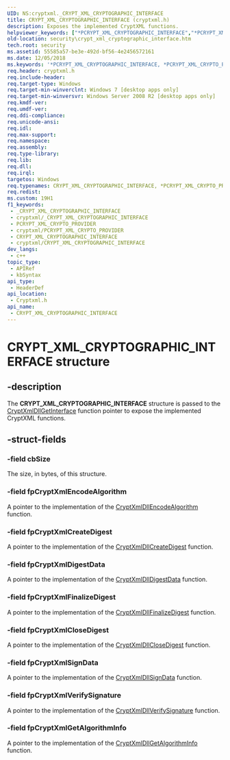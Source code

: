 ```yaml
---
UID: NS:cryptxml._CRYPT_XML_CRYPTOGRAPHIC_INTERFACE
title: CRYPT_XML_CRYPTOGRAPHIC_INTERFACE (cryptxml.h)
description: Exposes the implemented CryptXML functions.
helpviewer_keywords: ["*PCRYPT_XML_CRYPTOGRAPHIC_INTERFACE","*PCRYPT_XML_CRYPTO_PROVIDER","CRYPT_XML_CRYPTOGRAPHIC_INTERFACE","CRYPT_XML_CRYPTOGRAPHIC_INTERFACE structure [Security]","PCRYPT_XML_CRYPTOGRAPHIC_INTERFACE","PCRYPT_XML_CRYPTOGRAPHIC_INTERFACE structure pointer [Security]","cryptxml/CRYPT_XML_CRYPTOGRAPHIC_INTERFACE","cryptxml/PCRYPT_XML_CRYPTOGRAPHIC_INTERFACE","security.crypt_xml_cryptographic_interface"]
old-location: security\crypt_xml_cryptographic_interface.htm
tech.root: security
ms.assetid: 55585a57-be3e-492d-bf56-4e2456572161
ms.date: 12/05/2018
ms.keywords: '*PCRYPT_XML_CRYPTOGRAPHIC_INTERFACE, *PCRYPT_XML_CRYPTO_PROVIDER, CRYPT_XML_CRYPTOGRAPHIC_INTERFACE, CRYPT_XML_CRYPTOGRAPHIC_INTERFACE structure [Security], PCRYPT_XML_CRYPTOGRAPHIC_INTERFACE, PCRYPT_XML_CRYPTOGRAPHIC_INTERFACE structure pointer [Security], cryptxml/CRYPT_XML_CRYPTOGRAPHIC_INTERFACE, cryptxml/PCRYPT_XML_CRYPTOGRAPHIC_INTERFACE, security.crypt_xml_cryptographic_interface'
req.header: cryptxml.h
req.include-header: 
req.target-type: Windows
req.target-min-winverclnt: Windows 7 [desktop apps only]
req.target-min-winversvr: Windows Server 2008 R2 [desktop apps only]
req.kmdf-ver: 
req.umdf-ver: 
req.ddi-compliance: 
req.unicode-ansi: 
req.idl: 
req.max-support: 
req.namespace: 
req.assembly: 
req.type-library: 
req.lib: 
req.dll: 
req.irql: 
targetos: Windows
req.typenames: CRYPT_XML_CRYPTOGRAPHIC_INTERFACE, *PCRYPT_XML_CRYPTO_PROVIDER, *PCRYPT_XML_CRYPTOGRAPHIC_INTERFACE
req.redist: 
ms.custom: 19H1
f1_keywords:
 - _CRYPT_XML_CRYPTOGRAPHIC_INTERFACE
 - cryptxml/_CRYPT_XML_CRYPTOGRAPHIC_INTERFACE
 - PCRYPT_XML_CRYPTO_PROVIDER
 - cryptxml/PCRYPT_XML_CRYPTO_PROVIDER
 - CRYPT_XML_CRYPTOGRAPHIC_INTERFACE
 - cryptxml/CRYPT_XML_CRYPTOGRAPHIC_INTERFACE
dev_langs:
 - c++
topic_type:
 - APIRef
 - kbSyntax
api_type:
 - HeaderDef
api_location:
 - Cryptxml.h
api_name:
 - CRYPT_XML_CRYPTOGRAPHIC_INTERFACE
---
```


# CRYPT_XML_CRYPTOGRAPHIC_INTERFACE structure


## -description

The <b>CRYPT_XML_CRYPTOGRAPHIC_INTERFACE</b> structure is passed to the <a href="/windows/desktop/api/cryptxml/nc-cryptxml-cryptxmldllgetinterface">CryptXmlDllGetInterface</a> function pointer to expose the implemented CryptXML functions.

## -struct-fields

### -field cbSize

The size, in bytes, of this structure.

### -field fpCryptXmlEncodeAlgorithm

A pointer to the implementation of the <a href="/windows/desktop/api/cryptxml/nc-cryptxml-cryptxmldllencodealgorithm">CryptXmlDllEncodeAlgorithm</a> function.

### -field fpCryptXmlCreateDigest

A pointer to the implementation of the <a href="/windows/desktop/api/cryptxml/nc-cryptxml-cryptxmldllcreatedigest">CryptXmlDllCreateDigest</a> function.

### -field fpCryptXmlDigestData

A pointer to the implementation of the <a href="/windows/desktop/api/cryptxml/nc-cryptxml-cryptxmldlldigestdata">CryptXmlDllDigestData</a> function.

### -field fpCryptXmlFinalizeDigest

A pointer to the implementation of the <a href="/windows/desktop/api/cryptxml/nc-cryptxml-cryptxmldllfinalizedigest">CryptXmlDllFinalizeDigest</a> function.

### -field fpCryptXmlCloseDigest

A pointer to the implementation of the <a href="/windows/desktop/api/cryptxml/nc-cryptxml-cryptxmldllclosedigest">CryptXmlDllCloseDigest</a> function.

### -field fpCryptXmlSignData

A pointer to the implementation of the <a href="/windows/desktop/api/cryptxml/nc-cryptxml-cryptxmldllsigndata">CryptXmlDllSignData</a> function.

### -field fpCryptXmlVerifySignature

A pointer to the implementation of the <a href="/windows/desktop/api/cryptxml/nc-cryptxml-cryptxmldllverifysignature">CryptXmlDllVerifySignature</a> function.

### -field fpCryptXmlGetAlgorithmInfo

A pointer to the implementation of the <a href="/windows/desktop/api/cryptxml/nc-cryptxml-cryptxmldllgetalgorithminfo">CryptXmlDllGetAlgorithmInfo</a> function.